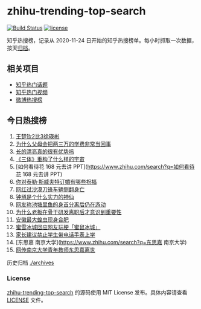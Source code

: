 # zhihu-trending-top-search

[![Build Status](https://github.com/justjavac/zhihu-trending-top-search/workflows/ci/badge.svg?branch=main)](https://github.com/justjavac/zhihu-trending-top-search/actions)
[![license](https://img.shields.io/github/license/justjavac/zhihu-trending-top-search)](https://github.com/justjavac/zhihu-trending-top-search/blob/main/LICENSE)

知乎热搜榜，记录从 2020-11-24
日开始的知乎热搜榜单。每小时抓取一次数据，按天[归档](./archives)。

## 相关项目

- [知乎热门话题](https://github.com/justjavac/zhihu-trending-hot-questions)
- [知乎热门视频](https://github.com/justjavac/zhihu-trending-hot-video)
- [微博热搜榜](https://github.com/justjavac/weibo-trending-hot-search)

## 今日热搜榜

<!-- BEGIN -->
<!-- 最后更新时间 Mon Sep 01 2025 19:07:07 GMT+0800 (China Standard Time) -->

1. [王楚钦2比3徐瑛彬](https://www.zhihu.com/search?q=王楚钦2比3徐瑛彬)
1. [为什么父母会把两三万的学费非常当回事](https://www.zhihu.com/search?q=为什么父母会把两三万的学费非常当回事)
1. [长的漂亮真的很有优势吗](https://www.zhihu.com/search?q=长的漂亮真的很有优势吗)
1. [《三体》重构了什么样的宇宙](https://www.zhihu.com/search?q=《三体》重构了什么样的宇宙)
1. [如何看待花 168 元去讲 PPT](https://www.zhihu.com/search?q=如何看待花 168
   元去讲 PPT)
1. [你对泰勒·斯威夫特订婚有哪些祝福](https://www.zhihu.com/search?q=你对泰勒·斯威夫特订婚有哪些祝福)
1. [网红过沙漠刀锋车辆侧翻身亡](https://www.zhihu.com/search?q=网红过沙漠刀锋车辆侧翻身亡)
1. [钟馗是个什么实力的神仙](https://www.zhihu.com/search?q=钟馗是个什么实力的神仙)
1. [网友称池塘里鱼的身首分离后仍在游动](https://www.zhihu.com/search?q=网友称池塘里鱼的身首分离后仍在游动)
1. [为什么老板在骨干研发离职后才意识到重要性](https://www.zhihu.com/search?q=为什么老板在骨干研发离职后才意识到重要性)
1. [安徽最大蝗虫现身合肥](https://www.zhihu.com/search?q=安徽最大蝗虫现身合肥)
1. [蜜雪冰城回应网友玩梗「蜜鼠冰城」](https://www.zhihu.com/search?q=蜜雪冰城回应网友玩梗「蜜鼠冰城」)
1. [家长建议禁止学生带电话手表上学](https://www.zhihu.com/search?q=家长建议禁止学生带电话手表上学)
1. [东思嘉 南京大学](https://www.zhihu.com/search?q=东思嘉 南京大学)
1. [网传南京大学青年教师东思嘉离世](https://www.zhihu.com/search?q=网传南京大学青年教师东思嘉离世)

<!-- END -->

历史归档 [./archives](./archives)

### License

[zhihu-trending-top-search](https://github.com/justjavac/zhihu-trending-top-search)
的源码使用 MIT License 发布。具体内容请查看 [LICENSE](./LICENSE) 文件。
